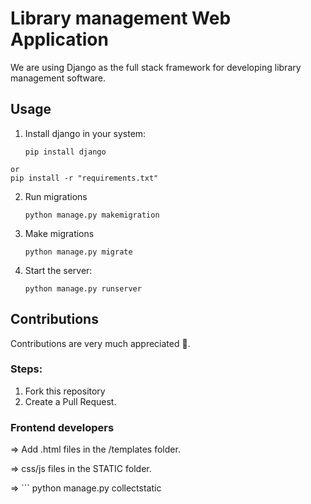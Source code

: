 # Library management Web Application
We are using Django as the full stack framework for developing library management software.

## Usage
  1. Install django in your system:
     ```
     pip install django
     ```
    or 
    pip install -r "requirements.txt"
    
  2. Run migrations
     ```
     python manage.py makemigration
     ```
  3. Make migrations
     ```
     python manage.py migrate
     ```
4. Start the server:
     ```
     python manage.py runserver
     ```

## Contributions
Contributions are very much appreciated 🙌.
### Steps:
1. Fork this repository
2. Create a Pull Request.

### Frontend developers
=> Add .html files in the /templates folder.

=> css/js files in the STATIC folder.

=> ```
   python manage.py collectstatic
   ```

